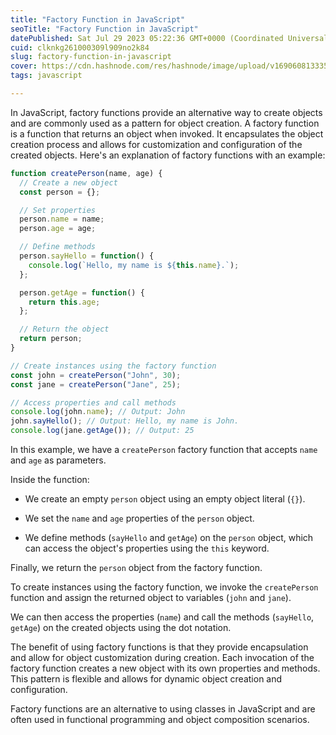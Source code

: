 ```yaml
---
title: "Factory Function in JavaScript"
seoTitle: "Factory Function in JavaScript"
datePublished: Sat Jul 29 2023 05:22:36 GMT+0000 (Coordinated Universal Time)
cuid: clknkg261000309l909no2k84
slug: factory-function-in-javascript
cover: https://cdn.hashnode.com/res/hashnode/image/upload/v1690608133358/d886c1ce-6fd9-4816-8354-94bce0a755a5.png
tags: javascript

---
```


In JavaScript, factory functions provide an alternative way to create objects and are commonly used as a pattern for object creation. A factory function is a function that returns an object when invoked. It encapsulates the object creation process and allows for customization and configuration of the created objects. Here's an explanation of factory functions with an example:

```javascript
function createPerson(name, age) {
  // Create a new object
  const person = {};

  // Set properties
  person.name = name;
  person.age = age;

  // Define methods
  person.sayHello = function() {
    console.log(`Hello, my name is ${this.name}.`);
  };

  person.getAge = function() {
    return this.age;
  };

  // Return the object
  return person;
}

// Create instances using the factory function
const john = createPerson("John", 30);
const jane = createPerson("Jane", 25);

// Access properties and call methods
console.log(john.name); // Output: John
john.sayHello(); // Output: Hello, my name is John.
console.log(jane.getAge()); // Output: 25
```

In this example, we have a `createPerson` factory function that accepts `name` and `age` as parameters.

Inside the function:

* We create an empty `person` object using an empty object literal (`{}`).
    
* We set the `name` and `age` properties of the `person` object.
    
* We define methods (`sayHello` and `getAge`) on the `person` object, which can access the object's properties using the `this` keyword.
    

Finally, we return the `person` object from the factory function.

To create instances using the factory function, we invoke the `createPerson` function and assign the returned object to variables (`john` and `jane`).

We can then access the properties (`name`) and call the methods (`sayHello`, `getAge`) on the created objects using the dot notation.

The benefit of using factory functions is that they provide encapsulation and allow for object customization during creation. Each invocation of the factory function creates a new object with its own properties and methods. This pattern is flexible and allows for dynamic object creation and configuration.

Factory functions are an alternative to using classes in JavaScript and are often used in functional programming and object composition scenarios.